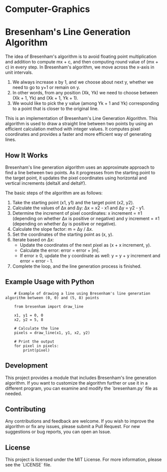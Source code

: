 # Computer-Graphics
Bresenham's Line Generation Algorithm
=====================================

The idea of Bresenham's algorithm is to avoid floating point multiplication and addition to compute mx + c, 
and then computing round value of (mx + c) in every step. In Bresenham's algorithm, 
we move across the x-axis in unit intervals.


1. We always increase x by 1, and we choose about next y, whether we need to go to y+1 or remain on y. 
2. In other words, from any position (Xk, Yk) we need to choose between (Xk + 1, Yk) and (Xk + 1, Yk + 1).
3. We would like to pick the y value (among Yk + 1 and Yk) corresponding to a point that is closer to the original line.


This is an implementation of Bresenham's Line Generation Algorithm. This algorithm is used to draw a straight line between two points by using an efficient calculation method with integer values. It computes pixel coordinates and provides a faster and more efficient way of generating lines.

How It Works
------------

Bresenham's line generation algorithm uses an approximate approach to find a line between two points. As it progresses from the starting point to the target point, it updates the pixel coordinates using horizontal and vertical increments (deltaX and deltaY).

The basic steps of the algorithm are as follows:

1.  Take the starting point (x1, y1) and the target point (x2, y2).
2.  Calculate the values of Δx and Δy: Δx = x2 - x1 and Δy = y2 - y1.
3.  Determine the increment of pixel coordinates: x increment = ±1 (depending on whether Δx is positive or negative) and y increment = ±1 (depending on whether Δy is positive or negative).
4.  Calculate the slope factor: m = Δy / Δx.
5.  Set the coordinates of the starting point as (x, y).
6.  Iterate based on Δx:
    *   Update the coordinates of the next pixel as (x + x increment, y).
    *   Calculate the error: error = error + |m|.
    *   If error ≥ 0, update the y coordinate as well: y = y + y increment and error = error - 1.
7.  Complete the loop, and the line generation process is finished.

Example Usage with Python
-------------

    
        # Example of drawing a line using Bresenham's line generation algorithm between (0, 0) and (5, 8) points
    
        from bresenham import draw_line
    
        x1, y1 = 0, 0
        x2, y2 = 5, 8
    
        # Calculate the line
        pixels = draw_line(x1, y1, x2, y2)
    
        # Print the output
        for pixel in pixels:
            print(pixel)
      

Development
-----------

This project provides a module that includes Bresenham's line generation algorithm. If you want to customize the algorithm further or use it in a different program, you can examine and modify the \`bresenham.py\` file as needed.

Contributing
------------

Any contributions and feedback are welcome. If you wish to improve the algorithm or fix any issues, please submit a Pull Request. For new suggestions or bug reports, you can open an Issue.

License
-------

This project is licensed under the MIT License. For more information, please see the \`LICENSE\` file.
